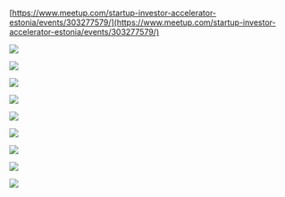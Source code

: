 [https://www.meetup.com/startup-investor-accelerator-estonia/events/303277579/](https://www.meetup.com/startup-investor-accelerator-estonia/events/303277579/)


![](../../Screenshot%202024-09-26%20at%2022.14.35.png)

<!--truncate-->





![](../../Screenshot%202024-09-26%20at%2022.41.58.png)

![](../../Screenshot%202024-09-26%20at%2023.48.15.png)

![](../../Screenshot%202024-09-26%20at%2022.36.08.png)

![](../../Screenshot%202024-09-27%20at%2000.04.08.png)

![](../../Screenshot%202024-09-27%20at%2000.01.28.png)

![](../../Screenshot%202024-09-26%20at%2023.57.01.png)

![](../../Screenshot%202024-09-26%20at%2023.49.23.png)

![](../../Screenshot%202024-09-26%20at%2022.56.19.png)